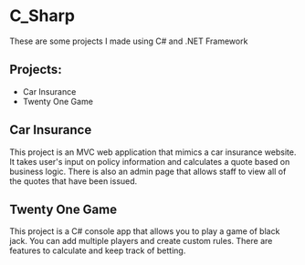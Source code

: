 # C_Sharp
 These are some projects I made using C# and .NET Framework 
 
 ## Projects: 
  * Car Insurance
  * Twenty One Game
 
 ## Car Insurance 
 This project is an MVC web application that mimics a car insurance website. It takes user's input on policy information and calculates a quote based on business logic. There is also an admin page that allows staff to view all of the quotes that have been issued. 
 
 ## Twenty One Game 
 This project is a C# console app that allows you to play a game of black jack. You can add multiple players and create custom rules. There are features to calculate and keep track of betting. 
